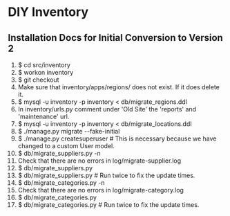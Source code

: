 # DIY Inventory

## Installation Docs for Initial Conversion to Version 2

  1. $ cd src/inventory
  2. $ workon inventory
  3. $ git checkout <version>
  4. Make sure that inventory/apps/regions/ does not exist. If it does delete it.
  5. $ mysql -u inventory -p inventory < db/migrate_regions.ddl
  6. In inventory/urls.py comment under 'Old Site' the 'reports' and 'maintenance' url.
  7. $ mysql -u inventory -p inventory < db/migrate_locations.ddl
  8. $ ./manage.py migrate --fake-initial
  9. $ ./manage.py createsuperuser # This is necessary because we have changed to a custom User model.
  10. $ db/migrate_suppliers.py -n
  11. Check that there are no errors in log/migrate-supplier.log
  12. $ db/migrate_suppliers.py
  13. $ db/migrate_suppliers.py # Run twice to fix the update times.
  14. $ db/migrate_categories.py -n
  15. Check that there are no errors in log/migrate-category.log
  16. $ db/migrate_categories.py
  17. $ db/migrate_categories.py # Run twice to fix the update times.
